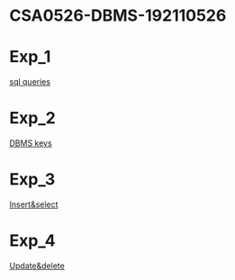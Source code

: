 # CSA0526-DBMS-192110526
# Exp_1
[sql queries](https://github.com/Kishore192110526/CSA0526-DBMS-192110526/blob/main/db_exp_1.txt)
# Exp_2
[DBMS keys](https://github.com/Kishore192110526/CSA0526-DBMS-192110526/blob/main/db_exp_2.txt)
# Exp_3
[Insert&select](https://github.com/Kishore192110526/CSA0526-DBMS-192110526/blob/main/db_exp_3.txt)
# Exp_4
[Update&delete](https://github.com/Kishore192110526/CSA0526-DBMS-192110526/blob/main/db_exp_4.txt)
